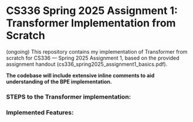 # CS336 Spring 2025 Assignment 1: Transformer Implementation from Scratch

(ongoing)
This repository contains my implementation of Transformer from scratch for CS336 — Spring 2025 Assignment 1, based on the provided assignment handout (cs336_spring2025_assignment1_basics.pdf).

__The codebase will include extensive inline comments to aid understanding of the BPE implementation.__


### STEPS to the Transformer implementation: 


### Implemented Features:
